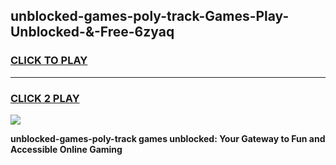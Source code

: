 
## unblocked-games-poly-track-Games-Play-Unblocked-&-Free-6zyaq
<h3>
<a href="https://premium76.site?title=unblocked-games-poly-track&ref=24A">CLICK TO PLAY</a></h3>
<hr>

<h3>
<a href="https://premium76.site?title=unblocked-games-poly-track&ref=24A">CLICK 2 PLAY</a>
  
</h3>

<a href="https://premium76.site?title=unblocked-games-poly-track&ref=24A"><img src="https://clearcache.store/games.png"></a>


**unblocked-games-poly-track games unblocked: Your Gateway to Fun and Accessible Online Gaming**
